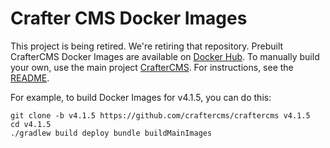 # Crafter CMS Docker Images

This project is being retired. We're retiring that repository. Prebuilt CrafterCMS Docker Images are available on [Docker Hub](https://hub.docker.com/search?q=craftercms). To manually build your own, use the main project [CrafterCMS](https://github.com/craftercms/craftercms). For instructions, see the [README](https://github.com/craftercms/craftercms/blob/develop/README.md).

For example, to build Docker Images for v4.1.5, you can do this:
```
git clone -b v4.1.5 https://github.com/craftercms/craftercms v4.1.5
cd v4.1.5
./gradlew build deploy bundle buildMainImages
```
